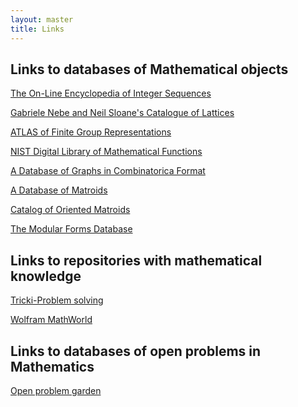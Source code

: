 ```yaml
---
layout: master
title: Links
---
```


<h2>Links to databases of Mathematical objects</h2>
 							
<p><a href="https://oeis.org/">The On-Line Encyclopedia of Integer Sequences</a></p>
 
<p><a href="http://www.math.rwth-aachen.de/~Gabriele.Nebe/LATTICES/">Gabriele Nebe and Neil Sloane's Catalogue of Lattices</a></p>
 
<p><a href="http://brauer.maths.qmul.ac.uk/Atlas/v3/">ATLAS of Finite Group Representations</a></p>

<p><a href="http://dlmf.nist.gov/">NIST Digital Library of Mathematical Functions</a></p>
 
<p><a href="http://www.cs.sunysb.edu/~skiena/combinatorica/graphs/"> A Database of Graphs in Combinatorica Format</a></p>

<p><a href="http://www-imai.is.s.u-tokyo.ac.jp/~ymatsu/matroid/index.html"> A Database of Matroids</a></p>

<p><a href="http://www.om.math.ethz.ch/?p=catom"> Catalog of Oriented Matroids</a></p>

<p><a href="http://wstein.org/Tables/">The Modular Forms Database</a></p>

<h2>Links to repositories with mathematical knowledge</h2>

<p><a href="http://www.tricki.org/">Tricki-Problem solving</a></p>

<p><a href="http://mathworld.wolfram.com/">Wolfram MathWorld</a></p>


<h2>Links to databases of open problems in Mathematics</h2>

<p><a href="http://garden.irmacs.sfu.ca/">Open problem garden</a></p>

